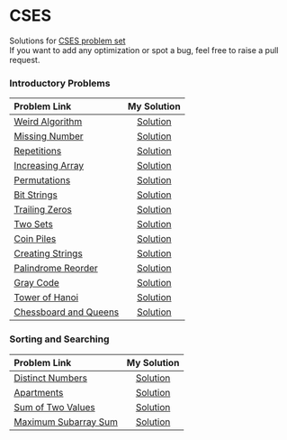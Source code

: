 # CSES

Solutions for [CSES problem set](https://cses.fi/problemset/) \
If you want to add any optimization or spot a bug, feel free to raise a pull request.

### Introductory Problems

| Problem Link | My Solution |
| :------------ | :-----------: |
| [Weird Algorithm](https://cses.fi/problemset/task/1068) | [Solution](./Introductory_Problems/Weird_Algorithm.cpp) |
| [Missing Number](https://cses.fi/problemset/task/1083) | [Solution](./Introductory_Problems/Missing_Number.cpp) |
| [Repetitions](https://cses.fi/problemset/task/1069) | [Solution](./Introductory_Problems/Repetitions.cpp) |
| [Increasing Array](https://cses.fi/problemset/task/1094) | [Solution](./Introductory_Problems/Increasing_Array.cpp) |
| [Permutations](https://cses.fi/problemset/task/1070/) | [Solution](./Introductory_Problems/Permutations.cpp) |
| [Bit Strings](https://cses.fi/problemset/task/1617/) | [Solution](./Introductory_Problems/Bit_Strings.cpp) |
| [Trailing Zeros](https://cses.fi/problemset/task/1618) | [Solution](./Introductory_Problems/Trailing_Zeros.cpp) |
| [Two Sets](https://cses.fi/problemset/task/1092/) | [Solution](./Introductory_Problems/Two_Sets.cpp) |
| [Coin Piles](https://cses.fi/problemset/task/1754/) | [Solution](./Introductory_Problems/Coin_Piles.cpp) |
| [Creating Strings](https://cses.fi/problemset/task/1622) | [Solution](./Introductory_Problems/Creating_Strings.cpp) |
| [Palindrome Reorder](https://cses.fi/problemset/task/1755) | [Solution](./Introductory_Problems/Palindrome_Reorder.cpp) |
| [Gray Code](https://cses.fi/problemset/task/2205/) | [Solution](./Introductory_Problems/Gray_Code.cpp) |
| [Tower of Hanoi](https://cses.fi/problemset/task/2165/)  | [Solution](./Introductory_Problems/Tower_of_Hanoi.cpp) |
| [Chessboard and Queens](https://cses.fi/problemset/task/1624/) |  [Solution](./Introductory_Problems/Chessboard_and_Queens.cpp) |


### Sorting and Searching

| Problem Link | My Solution |
| :------------ | :-----------: |
| [Distinct Numbers](https://cses.fi/problemset/task/1621/) | [Solution](./Sorting_and_Searching/Distinct_Numbers.cpp) |
| [Apartments](https://cses.fi/problemset/task/1084/) | [Solution](./Sorting_and_Searching/Apartments.cpp) |
| [Sum of Two Values](https://cses.fi/problemset/result/9002551/) | [Solution](./Sorting_and_Searching/Sum_of_Two_Values.cpp) |
| [Maximum Subarray Sum](https://cses.fi/problemset/task/1643/) | [Solution](./Sorting_and_Searching/Maximum_Subarray_Sum.cpp) |
